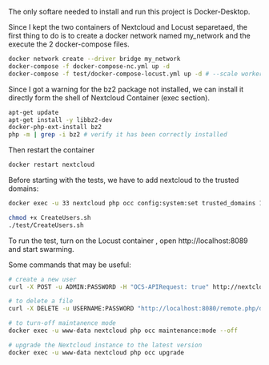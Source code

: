 The only softare needed to install and run this project is Docker-Desktop.

Since I kept the two containers of Nextcloud and Locust separetaed, the first thing to do is to create a docker network named my_network and the execute the 2 docker-compose files.

```bash
docker network create --driver bridge my_network
docker-compose -f docker-compose-nc.yml up -d
docker-compose -f test/docker-compose-locust.yml up -d # --scale worker=1, to create various workers
```

Since I got a warning for the bz2 package not installed, we can install it directly form the shell of Nextcloud Container (exec section).

```bash
apt-get update
apt-get install -y libbz2-dev
docker-php-ext-install bz2
php -m | grep -i bz2 # verify it has been correctly installed
```

Then restart the container

```bash
docker restart nextcloud
```

Before starting with the tests, we have to add nextcloud to the trusted domains:

```bash
docker exec -u 33 nextcloud php occ config:system:set trusted_domains 1 --value=nextcloud
```


```bash
chmod +x CreateUsers.sh
./test/CreateUsers.sh
```

To run the test, turn on the Locust container , open http://localhost:8089 and start swarming.


Some commands that may be useful:

```bash
# create a new user
curl -X POST -u ADMIN:PASSWORD -H "OCS-APIRequest: true" http://nextcloud-nfs.local/ocs/v1.php/cloud/users -d userid="user1" -d password="abc123abc!"

# to delete a file
curl -X DELETE -u USERNAME:PASSWORD "http://localhost:8080/remote.php/dav/files/USERNAME/path/to/your/file.txt"

# to turn-off maintanence mode
docker exec -u www-data nextcloud php occ maintenance:mode --off

# upgrade the Nextcloud instance to the latest version
docker exec -u www-data nextcloud php occ upgrade
```
